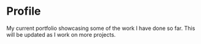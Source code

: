 # Profile

My current portfolio showcasing some of the work I have done so far. This will be updated as I work on more projects. 
